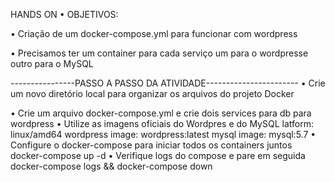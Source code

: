HANDS ON
• OBJETIVOS:

• Criação de um docker-compose.yml para funcionar com wordpress

• Precisamos ter um container para cada serviço um para o wordpresse outro para o
MySQL

----------------PASSO A PASSO DA ATIVIDADE-----------------------
• Crie um novo diretório local para organizar os arquivos do projeto Docker

• Crie um arquivo docker-compose.yml e crie dois services
    para db
    para wordpress
• Utilize as imagens oficiais do Wordpres e do MySQL
    latform: linux/amd64
    wordpress image: wordpress:latest
    mysql image: mysql:5.7
• Configure o docker-compose para iniciar todos os containers juntos
    docker-compose up  -d
• Verifique logs do compose e pare em seguida
    docker-compose logs && docker-compose down
